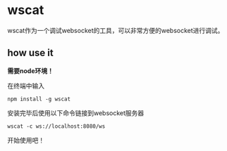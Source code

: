 # wscat

wscat作为一个调试websocket的工具，可以非常方便的websocket进行调试。

## how use it

**需要node环境！**

在终端中输入

```shell
npm install -g wscat
```

安装完毕后使用以下命令链接到websocket服务器

```shell
wscat -c ws://localhost:8080/ws
```

开始使用吧！
